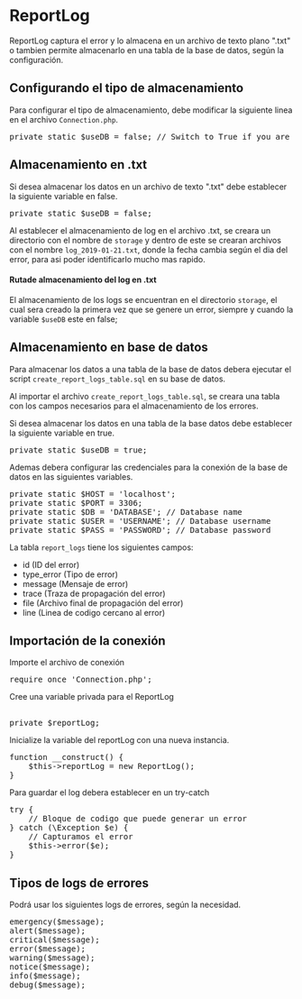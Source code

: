 # ReportLog
ReportLog captura el error y lo almacena en un archivo de texto plano ".txt" o tambien permite almacenarlo en una tabla de la base de datos, según la configuración.

## Configurando el tipo de almacenamiento
Para configurar el tipo de almacenamiento, debe modificar la siguiente linea en el archivo <code>Connection.php</code>.

<pre>
private static $useDB = false; // Switch to True if you are using the database
</pre>

## Almacenamiento en .txt
Si desea almacenar los datos en un archivo de texto ".txt" debe establecer la siguiente variable en false.
<pre>
private static $useDB = false;
</pre>

Al establecer el almacenamiento de log en el archivo .txt, se creara un directorio con el nombre de <code>storage</code> y dentro de este se crearan archivos con el nombre <code>log_2019-01-21.txt</code>, donde la fecha cambia según el dia del error, para asi poder identificarlo mucho mas rapido.

#### Rutade almacenamiento del log en .txt
El almacenamiento de los logs se encuentran en el directorio <code>storage</code>, el cual sera creado la primera vez que se genere un error, siempre y cuando la variable <code>$useDB</code> este en false;

## Almacenamiento en base de datos
Para almacenar los datos a una tabla de la base de datos debera ejecutar el script <code>create_report_logs_table.sql</code> en su base de datos.

Al importar el archivo <code>create_report_logs_table.sql</code>, se creara una tabla con los campos necesarios para el almacenamiento de los errores.

Si desea almacenar los datos en una tabla de la base datos debe establecer la siguiente variable en true.
<pre>
private static $useDB = true;
</pre>

Ademas debera configurar las credenciales para la conexión de la base de datos en las siguientes variables.

<pre>
private static $HOST = 'localhost';
private static $PORT = 3306;
private static $DB = 'DATABASE'; // Database name
private static $USER = 'USERNAME'; // Database username
private static $PASS = 'PASSWORD'; // Database password
</pre>

La tabla <code>report_logs</code> tiene los siguientes campos:

* id (ID del error)
* type_error (Tipo de error)
* message (Mensaje de error)
* trace (Traza de propagación del error)
* file (Archivo final de propagación del error)
* line (Linea de codigo cercano al error)

## Importación de la conexión
Importe el archivo de conexión 

<pre>
require_once 'Connection.php';
</pre>

Cree una variable privada para el ReportLog
<pre> 
private $reportLog;
</pre>
Inicialize la variable del reportLog con una nueva instancia.
<pre>
function __construct() {
    $this->reportLog = new ReportLog();
}
</pre>

Para guardar el log debera establecer en un try-catch

<pre>
try {
    // Bloque de codigo que puede generar un error
} catch (\Exception $e) {
    // Capturamos el error
    $this->error($e);
}
</pre>

## Tipos de logs de errores

Podrá usar los siguientes logs de errores, según la necesidad.

<pre>
emergency($message);
alert($message);
critical($message);
error($message);
warning($message);
notice($message);
info($message);
debug($message);
</pre>
